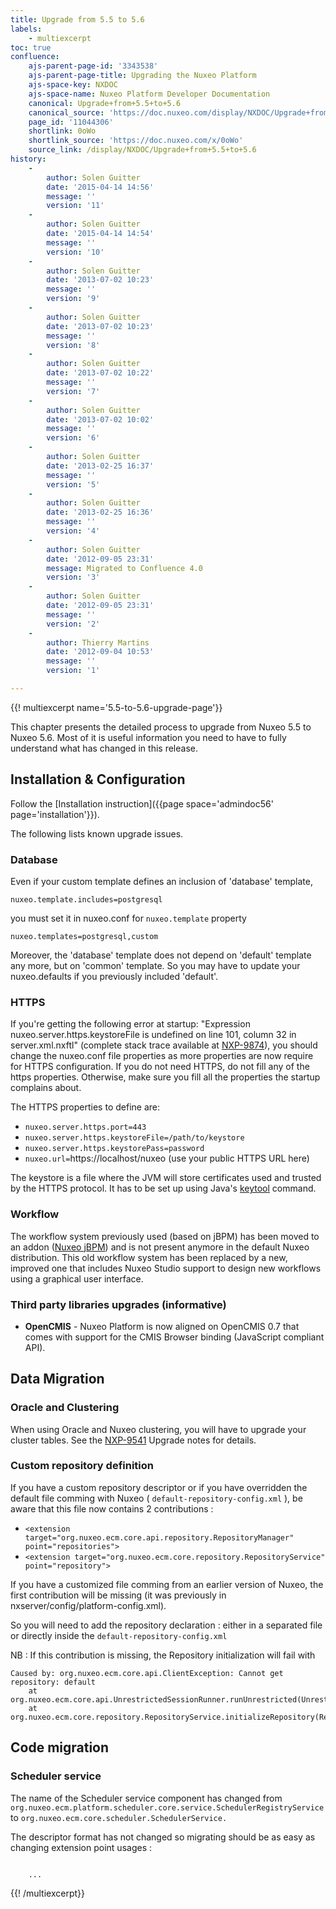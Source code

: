 ```yaml
---
title: Upgrade from 5.5 to 5.6
labels:
    - multiexcerpt
toc: true
confluence:
    ajs-parent-page-id: '3343538'
    ajs-parent-page-title: Upgrading the Nuxeo Platform
    ajs-space-key: NXDOC
    ajs-space-name: Nuxeo Platform Developer Documentation
    canonical: Upgrade+from+5.5+to+5.6
    canonical_source: 'https://doc.nuxeo.com/display/NXDOC/Upgrade+from+5.5+to+5.6'
    page_id: '11044306'
    shortlink: 0oWo
    shortlink_source: 'https://doc.nuxeo.com/x/0oWo'
    source_link: /display/NXDOC/Upgrade+from+5.5+to+5.6
history:
    - 
        author: Solen Guitter
        date: '2015-04-14 14:56'
        message: ''
        version: '11'
    - 
        author: Solen Guitter
        date: '2015-04-14 14:54'
        message: ''
        version: '10'
    - 
        author: Solen Guitter
        date: '2013-07-02 10:23'
        message: ''
        version: '9'
    - 
        author: Solen Guitter
        date: '2013-07-02 10:23'
        message: ''
        version: '8'
    - 
        author: Solen Guitter
        date: '2013-07-02 10:22'
        message: ''
        version: '7'
    - 
        author: Solen Guitter
        date: '2013-07-02 10:02'
        message: ''
        version: '6'
    - 
        author: Solen Guitter
        date: '2013-02-25 16:37'
        message: ''
        version: '5'
    - 
        author: Solen Guitter
        date: '2013-02-25 16:36'
        message: ''
        version: '4'
    - 
        author: Solen Guitter
        date: '2012-09-05 23:31'
        message: Migrated to Confluence 4.0
        version: '3'
    - 
        author: Solen Guitter
        date: '2012-09-05 23:31'
        message: ''
        version: '2'
    - 
        author: Thierry Martins
        date: '2012-09-04 10:53'
        message: ''
        version: '1'

---
```

{{! multiexcerpt name='5.5-to-5.6-upgrade-page'}}

This chapter presents the detailed process to upgrade from Nuxeo 5.5 to Nuxeo 5.6\. Most of it is useful information you need to have to fully understand what has changed in this release.

## Installation & Configuration

Follow the [Installation instruction]({{page space='admindoc56' page='installation'}}).

The following lists known upgrade issues.

### Database

Even if your custom template defines an inclusion of 'database' template,

```
nuxeo.template.includes=postgresql
```

you must set it in nuxeo.conf for `nuxeo.template` property

```
nuxeo.templates=postgresql,custom
```

Moreover, the 'database' template does not depend on 'default' template any more, but on 'common' template. So you may have to update your nuxeo.defaults if you previously included 'default'.

### HTTPS

If you're getting the following error at startup: "Expression nuxeo.server.https.keystoreFile is undefined on line 101, column 32 in server.xml.nxftl" (complete stack trace available at [NXP-9874](https://jira.nuxeo.com/browse/NXP-9874)), you should change the nuxeo.conf file properties as more properties are now require for HTTPS configuration. If you do not need HTTPS, do not fill any of the https properties. Otherwise, make sure you fill all the properties the startup complains about.

The HTTPS properties to define are:

*   `nuxeo.server.https.port=443`
*   `nuxeo.server.https.keystoreFile=/path/to/keystore`
*   `nuxeo.server.https.keystorePass=password`
*   `nuxeo.url=`<span class="nolink"><span class="nolink">https://localhost/nuxeo</span></span> (use your public HTTPS URL here)

The keystore is a file where the JVM will store certificates used and trusted by the HTTPS protocol. It has to be set up using Java's [keytool](http://docs.oracle.com/javase/6/docs/technotes/tools/solaris/keytool.html) command.

### Workflow

The workflow system previously used (based on jBPM) has been moved to an addon ([Nuxeo jBPM](http://github.com/nuxeo/nuxeo-platform-jbpm)) and is not present anymore in the default Nuxeo distribution. This old workflow system has been replaced by a new, improved one that includes Nuxeo Studio support to design new workflows using a graphical user interface.

### Third party libraries upgrades (informative)

*   **OpenCMIS** - Nuxeo Platform is now aligned on OpenCMIS 0.7 that comes with support for the CMIS Browser binding (JavaScript compliant API).

## Data Migration

### Oracle and Clustering

When using Oracle and Nuxeo clustering, you will have to upgrade your cluster tables. See the [NXP-9541](https://jira.nuxeo.com/browse/NXP-9541) Upgrade notes for details.

### Custom repository definition

If you have a custom repository descriptor or if you have overridden the default file comming with Nuxeo ( `default-repository-config.xml` ), be aware that this file now contains 2 contributions :

*   `<extension target="org.nuxeo.ecm.core.api.repository.RepositoryManager" point="repositories">`
*   `<extension target="org.nuxeo.ecm.core.repository.RepositoryService" point="repository">`

If you have a customized file comming from an earlier version of Nuxeo, the first contribution will be missing (it was previously in nxserver/config/platform-config.xml).

So you will need to add the repository declaration : either in a separated file or directly inside the `default-repository-config.xml`

NB : If this contribution is missing, the Repository initialization will fail with

```
Caused by: org.nuxeo.ecm.core.api.ClientException: Cannot get repository: default
	at org.nuxeo.ecm.core.api.UnrestrictedSessionRunner.runUnrestricted(UnrestrictedSessionRunner.java:137)
	at org.nuxeo.ecm.core.repository.RepositoryService.initializeRepository(RepositoryService.java:166)

```

## Code migration

### Scheduler service

The name of the Scheduler service component has changed <span>from</span> `org.nuxeo.ecm.platform.scheduler.core.service.SchedulerRegistryService` <span>to</span> `org.nuxeo.ecm.core.scheduler.SchedulerService.`

The descriptor format has not changed so migrating should be as easy as changing extension point usages :

```

    ...

```

{{! /multiexcerpt}}